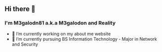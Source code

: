 ## Hi there 👋
### I'm M3galodn81 a.k.a M3galodon and Reality
- 🔭 I’m currently working on my about me website
- 🌱 I’m currently pursuing BS Information Technology - Major in Network and Security

<!--
**M3galodn81/M3galodn81** is a ✨ _special_ ✨ repository because its `README.md` (this file) appears on your GitHub profile.

Here are some ideas to get you started:

- 🔭 I’m currently working on ...
- 🌱 I’m currently learning ...
- 👯 I’m looking to collaborate on ...
- 🤔 I’m looking for help with ...
- 💬 Ask me about ...
- 📫 How to reach me: ...
- 😄 Pronouns: ...
- ⚡ Fun fact: ...
-->
